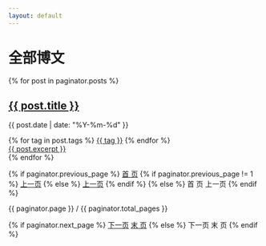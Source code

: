 ```yaml
---
layout: default
---
```


<h1>全部博文</h1>
{% for post in paginator.posts %}
<div class="synopsis">
<h2><a class="tit" href="{{ site.baseurl }}{{ post.url }}">{{ post.title }}</a></h2>
<p class="author">
<span class="date">{{ post.date | date: "%Y-%m-%d" }}</span>
</p>
<div class="tags">
	{% for tag in post.tags %}
	<a class="tag" href="{{ site.baseurl }}/all?tag={{ tag }}">{{ tag }}</a>
	{% endfor %}
</div>
<div class="excerpt">
<a class="exc" href="{{ site.baseurl }}{{ post.url }}">{{ post.excerpt }}</a>
</div>
</div>
{% endfor %}

<!-- 分页链接 -->
<div class="pagination">

{% if paginator.previous_page %}
<a href="{{ site.baseurl }}/" class="">首 页</a>
{% if paginator.previous_page != 1 %}
<a href="{{ site.baseurl }}/page{{ paginator.previous_page }}" class="">上一页</a>
{% else %}
<a href="{{ site.baseurl }}/" class="">上一页</a>
{% endif %}
{% else %}
<span class="">首 页</span>
<span class="">上一页</span>
{% endif %}

<span class="page_number ">{{ paginator.page }} / {{ paginator.total_pages }}</span>

{% if paginator.next_page %}
<a href="{{ site.baseurl }}/page{{ paginator.next_page }}" class="">下一页</a>
<a href="{{ site.baseurl }}/page{{ paginator.total_pages }}" class="">末 页</a>
{% else %}
<span class="">下一页</span>
<span class="">末 页</span>
{% endif %}

</div>